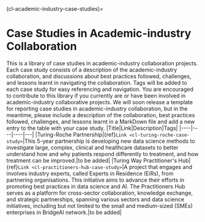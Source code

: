 (cl-academic-industry-case-studies)=
# Case Studies in Academic-industry Collaboration
This is a library of case studies in academic-industry collaboration projects. Each case study consists of a description of the academic-industry collaboration, and discussions about best practices followed, challenges, and lessons learnt in navigating the collaboration. Tags will be added to each case study for easy referencing and navigation.
You are encouraged to contribute to this library if you currently are or have been involved in academic-industry collaborative projects. We will soon release a template for reporting case studies in academic-industry collaboration, but in the meantime, please include a description of the collaboration, best practices followed, challenges, and lessons learnt in a MarkDown file and add a new entry to the table with your case study.
|Title|Link|Description|Tags|
|----|----|----|---|
|Turing-Roche Partnership|{ref}`Link <cl-turing-roche-case-study>`|This 5-year partnership is developing new data science methods to investigate large, complex, clinical and healthcare datasets to better understand how and why patients respond differently to treatment, and how treatment can be improved.|to be added|
|Turing Way Practitioner's Hub|{ref}`Link <cl-practitioners-hub-case-study>`|A project that engages and involves industry experts, called Experts in Residence (EiRs), from partnering organisations. This initiative aims to advance their efforts in promoting best practices in data science and AI. The Practitioners Hub serves as a platform for cross-sector collaboration, knowledge exchange, and strategic partnerships, spanning various sectors and data science initiatives, including but not limited to the small and medium-sized (SMEs) enterprises in BridgeAI network.|to be added|
